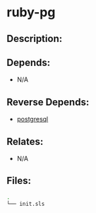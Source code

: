 # ruby-pg

## Description:


## Depends:

  -  N/A

## Reverse Depends:

  -  [postgresql](/salt/postgresql)

## Relates:

  -  N/A

## Files:

```bash
.
└── init.sls
```
